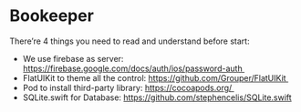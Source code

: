 # Bookeeper

There’re 4 things you need to read and understand before start: 

* We use firebase as server: https://firebase.google.com/docs/auth/ios/password-auth 
* FlatUIKit to theme all the control: https://github.com/Grouper/FlatUIKit 
* Pod to install third-party library: https://cocoapods.org/ 
* SQLite.swift for Database: https://github.com/stephencelis/SQLite.swift
